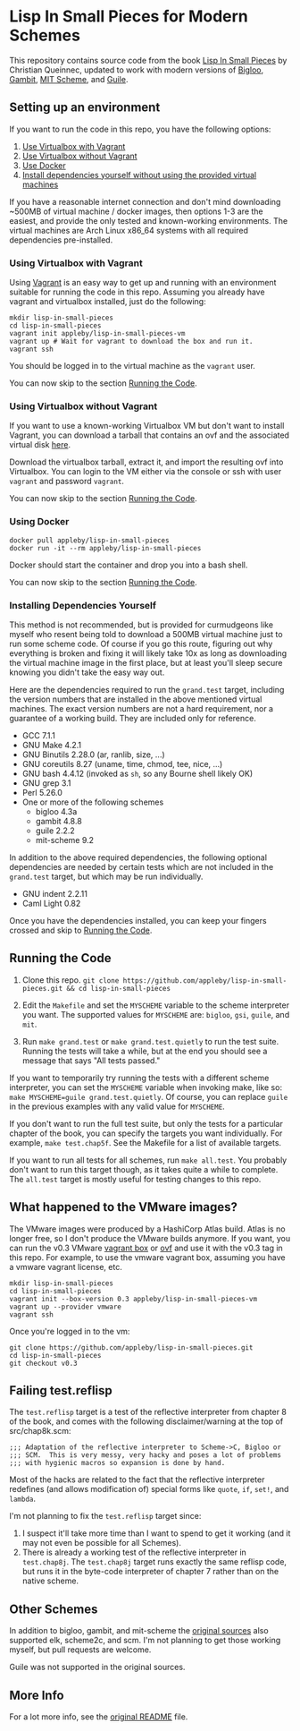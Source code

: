 Lisp In Small Pieces for Modern Schemes
=======================================

This repository contains source code from the book
[Lisp In Small Pieces][LiSP] by Christian Queinnec, updated to work
with modern versions of [Bigloo][bigloo], [Gambit][gambit],
[MIT Scheme][mit-scheme], and [Guile][guile].


Setting up an environment
-------------------------

If you want to run the code in this repo, you have the following
options:

1. [Use Virtualbox with Vagrant](#using-virtualbox-with-vagrant)
2. [Use Virtualbox without Vagrant](#using-virtualbox-without-vagrant)
3. [Use Docker](#using-docker)
4. [Install dependencies yourself without using the provided virtual
   machines](#installing-dependencies-yourself)

If you have a reasonable internet connection and don't mind
downloading ~500MB of virtual machine / docker images, then options
1-3 are the easiest, and provide the only tested and known-working
environments. The virtual machines are Arch Linux x86_64 systems with
all required dependencies pre-installed.


### Using Virtualbox with Vagrant

Using [Vagrant][vagrant] is an easy way to get up and running with an
environment suitable for running the code in this repo. Assuming you
already have vagrant and virtualbox installed, just do the following:

``` shell
mkdir lisp-in-small-pieces
cd lisp-in-small-pieces
vagrant init appleby/lisp-in-small-pieces-vm
vagrant up # Wait for vagrant to download the box and run it.
vagrant ssh
```

You should be logged in to the virtual machine as the `vagrant` user.

You can now skip to the section [Running the Code](#running-the-code).


### Using Virtualbox without Vagrant

If you want to use a known-working Virtualbox VM but don't want to
install Vagrant, you can download a tarball that contains an ovf and
the associated virtual disk [here][latest-release].

Download the virtualbox tarball, extract it, and import the resulting
ovf into Virtualbox. You can login to the VM either via the console or
ssh with user `vagrant` and password `vagrant`.

You can now skip to the section [Running the Code](#running-the-code).


### Using Docker

``` shell
docker pull appleby/lisp-in-small-pieces
docker run -it --rm appleby/lisp-in-small-pieces
```

Docker should start the container and drop you into a bash shell.

You can now skip to the section [Running the Code](#running-the-code).

### Installing Dependencies Yourself

This method is not recommended, but is provided for curmudgeons like
myself who resent being told to download a 500MB virtual machine just
to run some scheme code. Of course if you go this route, figuring out
why everything is broken and fixing it will likely take 10x as long as
downloading the virtual machine image in the first place, but at least
you'll sleep secure knowing you didn't take the easy way out.

Here are the dependencies required to run the `grand.test` target,
including the version numbers that are installed in the above
mentioned virtual machines. The exact version numbers are not a hard
requirement, nor a guarantee of a working build. They are included
only for reference.

- GCC 7.1.1
- GNU Make 4.2.1
- GNU Binutils 2.28.0 (ar, ranlib, size, ...)
- GNU coreutils 8.27 (uname, time, chmod, tee, nice, ...)
- GNU bash 4.4.12 (invoked as `sh`, so any Bourne shell likely OK)
- GNU grep 3.1
- Perl 5.26.0
- One or more of the following schemes
  - bigloo 4.3a
  - gambit 4.8.8
  - guile 2.2.2
  - mit-scheme 9.2

In addition to the above required dependencies, the following optional
dependencies are needed by certain tests which are not included in the
`grand.test` target, but which may be run individually.

- GNU indent 2.2.11
- Caml Light 0.82

Once you have the dependencies installed, you can keep your fingers
crossed and skip to [Running the Code](#running-the-code).


Running the Code
----------------

1. Clone this repo.
    `git clone https://github.com/appleby/lisp-in-small-pieces.git && cd lisp-in-small-pieces`

2. Edit the `Makefile` and set the `MYSCHEME` variable to the scheme
   interpreter you want. The supported values for `MYSCHEME` are:
   `bigloo`, `gsi`, `guile`, and `mit`.

3. Run `make grand.test` or `make grand.test.quietly` to run the test
   suite. Running the tests will take a while, but at the end you
   should see a message that says "All tests passed."

If you want to temporarily try running the tests with a different
scheme interpreter, you can set the `MYSCHEME` variable when invoking
make, like so: `make MYSCHEME=guile grand.test.quietly`.  Of course,
you can replace `guile` in the previous examples with any valid value
for `MYSCHEME`.

If you don't want to run the full test suite, but only the tests for a
particular chapter of the book, you can specify the targets you want
individually. For example, `make test.chap5f`. See the Makefile for a
list of available targets.

If you want to run all tests for all schemes, run `make all.test`. You
probably don't want to run this target though, as it takes quite a
while to complete. The `all.test` target is mostly useful for testing
changes to this repo.

What happened to the VMware images?
-----------------------------------

The VMware images were produced by a HashiCorp Atlas build. Atlas is
no longer free, so I don't produce the VMware builds anymore. If you
want, you can run the v0.3 VMware [vagrant box][vagrant]
or [ovf][releases] and use it with the v0.3 tag in this repo. For
example, to use the vmware vagrant box, assuming you have a vmware
vagrant license, etc.

``` shell
mkdir lisp-in-small-pieces
cd lisp-in-small-pieces
vagrant init --box-version 0.3 appleby/lisp-in-small-pieces-vm
vagrant up --provider vmware
vagrant ssh
```

Once you're logged in to the vm:

``` shell
git clone https://github.com/appleby/lisp-in-small-pieces.git
cd lisp-in-small-pieces
git checkout v0.3
```

Failing test.reflisp
--------------------

The `test.reflisp` target is a test of the reflective interpreter from
chapter 8 of the book, and comes with the following disclaimer/warning
at the top of src/chap8k.scm:

    ;;; Adaptation of the reflective interpreter to Scheme->C, Bigloo or
    ;;; SCM.  This is very messy, very hacky and poses a lot of problems
    ;;; with hygienic macros so expansion is done by hand.

Most of the hacks are related to the fact that the reflective
interpreter redefines (and allows modification of) special forms like
`quote`, `if`, `set!`, and `lambda`.

I'm not planning to fix the `test.reflisp` target since:

1. I suspect it'll take more time than I want to spend to get it
   working (and it may not even be possible for all Schemes).
2. There is already a working test of the reflective interpreter in
   `test.chap8j`. The `test.chap8j` target runs exactly the same
   reflisp code, but runs it in the byte-code interpreter of chapter 7
   rather than on the native scheme.


Other Schemes
-------------

In addition to bigloo, gambit, and mit-scheme the
[original sources][LiSP-2ndEdition] also supported elk, scheme2c, and
scm.  I'm not planning to get those working myself, but pull requests
are welcome.

Guile was not supported in the original sources.


More Info
---------

For a lot more info, see the [original README][README] file.


[README]: https://raw.githubusercontent.com/appleby/Lisp-In-Small-Pieces/master/README.orig
[vagrant]: https://app.vagrantup.com/appleby/boxes/lisp-in-small-pieces-vm
[releases]: https://github.com/appleby/Lisp-In-Small-Pieces-VM/releases/
[latest-release]: https://github.com/appleby/Lisp-In-Small-Pieces-VM/releases/latest

[LiSP]: http://pagesperso-systeme.lip6.fr/Christian.Queinnec/WWW/LiSP.html
[LiSP-2ndEdition]: http://pagesperso-systeme.lip6.fr/Christian.Queinnec/Books/LiSP-2ndEdition-2006Dec11.tgz

[bigloo]: http://www-sop.inria.fr/indes/fp/Bigloo
[gambit]: http://dynamo.iro.umontreal.ca/wiki/index.php/Main_Page
[mit-scheme]: http://www.gnu.org/software/mit-scheme/
[guile]: http://www.gnu.org/software/guile/
[vagrant]: https://www.vagrantup.com/
[vagrant-vmware]: https://www.vagrantup.com/vmware/
[packer]: https://www.packer.io/
